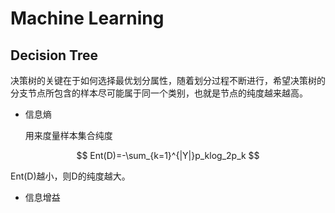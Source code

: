# Machine Learning

## Decision Tree

决策树的关键在于如何选择最优划分属性，随着划分过程不断进行，希望决策树的分支节点所包含的样本尽可能属于同一个类别，也就是节点的纯度越来越高。

- 信息熵

  用来度量样本集合纯度

$$
Ent(D)=-\sum_{k=1}^{|Y|}p_klog_2p_k
$$

Ent(D)越小，则D的纯度越大。

- 信息增益

  


